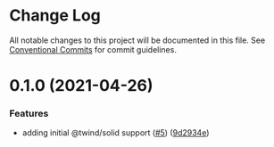 # Change Log

All notable changes to this project will be documented in this file.
See [Conventional Commits](https://conventionalcommits.org) for commit guidelines.

# 0.1.0 (2021-04-26)

### Features

- adding initial @twind/solid support ([#5](https://github.com/tw-in-js/use-twind-with/issues/5)) ([9d2934e](https://github.com/tw-in-js/use-twind-with/commit/9d2934eddc401ea1beef775d0b1ef80d303f2ea3))
